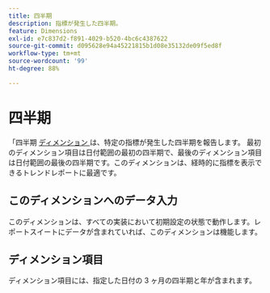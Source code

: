 ```yaml
---
title: 四半期
description: 指標が発生した四半期。
feature: Dimensions
exl-id: e7c837d2-f891-4029-b520-4bc6c4387622
source-git-commit: d095628e94a45221815b1d08e35132de09f5ed8f
workflow-type: tm+mt
source-wordcount: '99'
ht-degree: 88%

---
```


# 四半期

「四半期 [ ディメンション ](overview.md) は、特定の指標が発生した四半期を報告します。 最初のディメンション項目は日付範囲の最初の四半期で、最後のディメンション項目は日付範囲の最後の四半期です。このディメンションは、経時的に指標を表示できるトレンドレポートに最適です。

## このディメンションへのデータ入力

このディメンションは、すべての実装において初期設定の状態で動作します。レポートスイートにデータが含まれていれば、このディメンションは機能します。

## ディメンション項目

ディメンション項目には、指定した日付の 3 ヶ月の四半期と年が含まれます。
